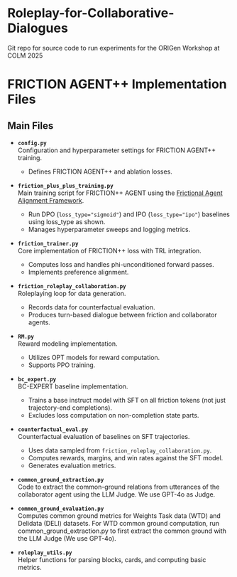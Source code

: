 # Roleplay-for-Collaborative-Dialogues
Git repo for source code to run experiments for the ORIGen Workshop at COLM 2025


# FRICTION AGENT++ Implementation Files

## Main Files

- **`config.py`**  
  Configuration and hyperparameter settings for FRICTION AGENT++ training.  
  - Defines FRICTION AGENT++ and ablation losses.

- **`friction_plus_plus_training.py`**  
  Main training script for FRICTION++ AGENT using the [Frictional Agent Alignment Framework](https://aclanthology.org/2025.acl-long.542/).
  - Run DPO (`loss_type="sigmoid"`) and IPO (`loss_type="ipo"`) baselines using loss_type as shown. 
  - Manages hyperparameter sweeps and logging metrics. 

- **`friction_trainer.py`**  
  Core implementation of FRICTION++ loss with TRL integration.  
  - Computes loss and handles phi-unconditioned forward passes.  
  - Implements preference alignment.

- **`friction_roleplay_collaboration.py`**  
  Roleplaying loop for data generation.  
  - Records data for counterfactual evaluation.  
  - Produces turn-based dialogue between friction and collaborator agents.

- **`RM.py`**  
  Reward modeling implementation.  
  - Utilizes OPT models for reward computation.  
  - Supports PPO training.

- **`bc_expert.py`**  
  BC-EXPERT baseline implementation.  
  - Trains a base instruct model with SFT on all friction tokens (not just trajectory-end completions).  
  - Excludes loss computation on non-completion state parts.

- **`counterfactual_eval.py`**  
  Counterfactual evaluation of baselines on SFT trajectories.  
  - Uses data sampled from `friction_roleplay_collaboration.py`.  
  - Computes rewards, margins, and win rates against the SFT model.  
  - Generates evaluation metrics.
 
- **`common_ground_extraction.py`**  
  Code to extract the common-ground relations from utterances of the collaborator agent using the LLM Judge. We use GPT-4o as Judge. 

- **`common_ground_evaluation.py`**  
  Computes common ground metrics for Weights Task data (WTD) and Delidata (DELI) datasets. For WTD common ground computation, run common_ground_extraction.py to first extract the common ground with the LLM Judge (We use GPT-4o). 

- **`roleplay_utils.py`**  
  Helper functions for parsing blocks, cards, and computing basic metrics.
